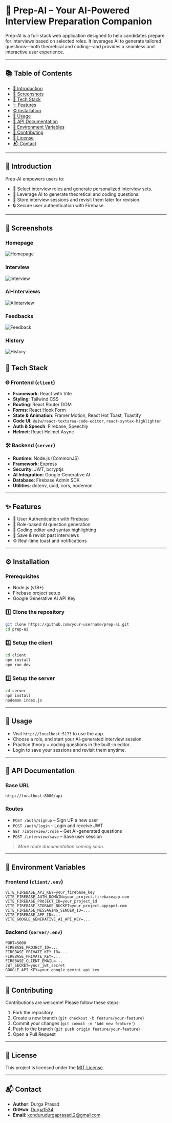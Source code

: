 # 🚀 Prep-AI – Your AI-Powered Interview Preparation Companion

Prep-AI is a full-stack web application designed to help candidates prepare for interviews based on selected roles. It leverages AI to generate tailored questions—both theoretical and coding—and provides a seamless and interactive user experience.

---

## 📚 Table of Contents

* [📝 Introduction](#introduction)
* [📸 Screenshots](#screenshots)
* [🧰 Tech Stack](#tech-stack)
* [✨ Features](#features)
* [⚙️ Installation](#installation)
* [🚀 Usage](#usage)
* [📡 API Documentation](#api-documentation)
* [🔐 Environment Variables](#environment-variables)
* [🤝 Contributing](#contributing)
* [📄 License](#license)
* [📬 Contact](#contact)

---

## 📝 Introduction

Prep-AI empowers users to:

* 🎯 Select interview roles and generate personalized interview sets.
* 🤖 Leverage AI to generate theoretical and coding questions.
* 📁 Store interview sessions and revisit them later for revision.
* 🔒 Secure user authentication with Firebase.

---

## 📸 Screenshots

### Homepage
![Homepage](client/src/assets/Homepage.png)

### Interview
![Interview](client/src/assets/InterviewsPage.png)

### AI-Interviews
![AIinterview](client/src/assets/AIinterviewPage.png)

### Feedbacks
![Feedback](client/src/assets/Feedbacks.png)

### History
![History](client/src/assets/HistoryPage.png)


## 🧰 Tech Stack

### 🌐 Frontend (`client`)

* **Framework**: React with Vite
* **Styling**: Tailwind CSS
* **Routing**: React Router DOM
* **Forms**: React Hook Form
* **State & Animation**: Framer Motion, React Hot Toast, Toastify
* **Code UI**: `@uiw/react-textarea-code-editor`, `react-syntax-highlighter`
* **Auth & Speech**: Firebase, Speechly
* **Helmet**: React Helmet Async

### 🛠️ Backend (`server`)

* **Runtime**: Node.js (CommonJS)
* **Framework**: Express
* **Security**: JWT, bcryptjs
* **AI Integration**: Google Generative AI
* **Database**: Firebase Admin SDK
* **Utilities**: dotenv, uuid, cors, nodemon

---

## ✨ Features

* 🔐 User Authentication with Firebase
* 🧠 Role-based AI question generation
* 📑 Coding editor and syntax highlighting
* 🧾 Save & revisit past interviews
* ⚙️ Real-time toast and notifications

---

## ⚙️ Installation

### Prerequisites

* Node.js (v18+)
* Firebase project setup
* Google Generative AI API Key

### 1️⃣ Clone the repository

```bash
git clone https://github.com/your-username/prep-ai.git
cd prep-ai
```

### 2️⃣ Setup the client

```bash
cd client
npm install
npm run dev
```

### 3️⃣ Setup the server

```bash
cd server
npm install
nodemon index.js
```

---

## 🚀 Usage

* Visit `http://localhost:5173` to use the app.
* Choose a role, and start your AI-generated interview session.
* Practice theory + coding questions in the built-in editor.
* Login to save your sessions and revisit them anytime.

---

## 📡 API Documentation

### Base URL

```
http://localhost:8080/api
```

### Routes

* `POST /auth/signup` – Sign UP a new user
* `POST /auth/login` – Login and receive JWT
* `GET /interview/:role` – Get AI-generated questions
* `POST /interview/save` – Save user session

> *More route documentation coming soon.*

---

## 🔐 Environment Variables

### Frontend (`client/.env`)

```env
VITE_FIREBASE_API_KEY=your_firebase_key
VITE_FIREBASE_AUTH_DOMAIN=your_project.firebaseapp.com
VITE_FIREBASE_PROJECT_ID=your_project_id
VITE_FIREBASE_STORAGE_BUCKET=your_project.appspot.com
VITE_FIREBASE_MESSAGING_SENDER_ID=...
VITE_FIREBASE_APP_ID=...
VITE_GOOGLE_GENERATIVE_AI_API_KEY=...
```

### Backend (`server/.env`)

```env
PORT=5000
FIREBASE_PROJECT_ID=...
FIREBASE_PRIVATE_KEY_ID=...
FIREBASE_PRIVATE_KEY=...
FIREBASE_CLIENT_EMAIL=...
JWT_SECRET=your_jwt_secret
GOOGLE_API_KEY=your_google_gemini_api_key
```

---

## 🤝 Contributing

Contributions are welcome! Please follow these steps:

1. Fork the repository
2. Create a new branch (`git checkout -b feature/your-feature`)
3. Commit your changes (`git commit -m 'Add new feature'`)
4. Push to the branch (`git push origin feature/your-feature`)
5. Open a Pull Request

---

## 📄 License

This project is licensed under the [MIT License](LICENSE).

---

## 📬 Contact

* **Author**: Durga Prasad
* **GitHub**: [Durga1534](https://github.com/Durga1534)
* **Email**: [kondurudurgaprasad.2@gmailcom](mailto:kondurudurgaprasad.2@gmail.com)
